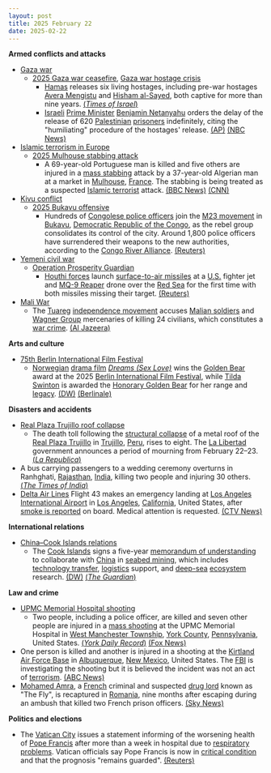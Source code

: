 ```yaml
---
layout: post
title: 2025 February 22
date: 2025-02-22
---
```



**Armed conflicts and attacks**

* [Gaza war](https://en.wikipedia.org/wiki/Gaza_war "Gaza war")
  + [2025 Gaza war ceasefire](https://en.wikipedia.org/wiki/2025_Gaza_war_ceasefire "2025 Gaza war ceasefire"), [Gaza war hostage crisis](https://en.wikipedia.org/wiki/Gaza_war_hostage_crisis "Gaza war hostage crisis")
    - [Hamas](https://en.wikipedia.org/wiki/Hamas "Hamas") releases six living hostages, including pre-war hostages [Avera Mengistu](https://en.wikipedia.org/wiki/Avera_Mengistu "Avera Mengistu") and [Hisham al-Sayed](https://en.wikipedia.org/wiki/Hisham_al-Sayed "Hisham al-Sayed"), both captive for more than nine years. [(*Times of Israel*)](https://www.timesofisrael.com/these-are-the-six-living-hostages-set-to-be-released-saturday/)
    - [Israeli](https://en.wikipedia.org/wiki/Israel "Israel") [Prime Minister](https://en.wikipedia.org/wiki/Prime_Minister_of_Israel "Prime Minister of Israel") [Benjamin Netanyahu](https://en.wikipedia.org/wiki/Benjamin_Netanyahu "Benjamin Netanyahu") orders the delay of the release of 620 [Palestinian](https://en.wikipedia.org/wiki/Palestinians "Palestinians") [prisoners](https://en.wikipedia.org/wiki/Palestinian_prisoners_in_Israel "Palestinian prisoners in Israel") indefinitely, citing the "humiliating" procedure of the hostages' release. [(AP)](https://apnews.com/article/israel-palestinians-hamas-war-ceasefire-hostages-02-22-2025-364c7abeb679e910cb5acba234469574) [(NBC News)](https://www.nbcnews.com/news/world/live-blog/israel-hamas-ceasefire-live-updates-rcna193120)
* [Islamic terrorism in Europe](https://en.wikipedia.org/wiki/Islamic_terrorism_in_Europe "Islamic terrorism in Europe")
  + [2025 Mulhouse stabbing attack](https://en.wikipedia.org/wiki/2025_Mulhouse_stabbing_attack "2025 Mulhouse stabbing attack")
    - A 69-year-old Portuguese man is killed and five others are injured in a [mass stabbing](https://en.wikipedia.org/wiki/Mass_stabbing "Mass stabbing") attack by a 37-year-old Algerian man at a market in [Mulhouse](https://en.wikipedia.org/wiki/Mulhouse "Mulhouse"), [France](https://en.wikipedia.org/wiki/France "France"). The stabbing is being treated as a suspected [Islamic terrorist](https://en.wikipedia.org/wiki/Islamic_terrorism "Islamic terrorism") attack. [(BBC News)](https://www.bbc.com/news/articles/c984enp4480o) [(CNN)](https://edition.cnn.com/2025/02/22/europe/mulhouse-attack-intl-latam/index.html)
* [Kivu conflict](https://en.wikipedia.org/wiki/Kivu_conflict "Kivu conflict")
  + [2025 Bukavu offensive](https://en.wikipedia.org/wiki/2025_Bukavu_offensive "2025 Bukavu offensive")
    - Hundreds of [Congolese police officers](https://en.wikipedia.org/wiki/Congolese_National_Police "Congolese National Police") join the [M23 movement](https://en.wikipedia.org/wiki/March_23_Movement "March 23 Movement") in [Bukavu](https://en.wikipedia.org/wiki/Bukavu "Bukavu"), [Democratic Republic of the Congo](https://en.wikipedia.org/wiki/Democratic_Republic_of_the_Congo "Democratic Republic of the Congo"), as the rebel group consolidates its control of the city. Around 1,800 police officers have surrendered their weapons to the new authorities, according to the [Congo River Alliance](https://en.wikipedia.org/wiki/Congo_River_Alliance "Congo River Alliance"). [(Reuters)](https://www.reuters.com/world/africa/hundreds-congolese-police-join-rebels-occupied-city-2025-02-22/)
* [Yemeni civil war](https://en.wikipedia.org/wiki/Yemeni_civil_war_%282014%E2%80%93present%29 "Yemeni civil war (2014–present)")
  + [Operation Prosperity Guardian](https://en.wikipedia.org/wiki/Operation_Prosperity_Guardian "Operation Prosperity Guardian")
    - [Houthi forces](https://en.wikipedia.org/wiki/Houthis "Houthis") launch [surface-to-air missiles](https://en.wikipedia.org/wiki/Surface-to-air_missile "Surface-to-air missile") at a [U.S.](https://en.wikipedia.org/wiki/United_States_Air_Force "United States Air Force") fighter jet and [MQ-9 Reaper](https://en.wikipedia.org/wiki/General_Atomics_MQ-9_Reaper "General Atomics MQ-9 Reaper") drone over the [Red Sea](https://en.wikipedia.org/wiki/Red_Sea "Red Sea") for the first time with both missiles missing their target. [(Reuters)](https://www.reuters.com/world/middle-east/yemens-houthis-launched-missile-us-fighter-jet-missed-2025-02-22/)
* [Mali War](https://en.wikipedia.org/wiki/Mali_War "Mali War")
  + The [Tuareg](https://en.wikipedia.org/wiki/Tuareg_people "Tuareg people") [independence movement](https://en.wikipedia.org/wiki/National_Movement_for_the_Liberation_of_Azawad "National Movement for the Liberation of Azawad") accuses [Malian soldiers](https://en.wikipedia.org/wiki/Malian_Armed_Forces "Malian Armed Forces") and [Wagner Group](https://en.wikipedia.org/wiki/Wagner_Group "Wagner Group") mercenaries of killing 24 civilians, which constitutes a [war crime](https://en.wikipedia.org/wiki/War_crime "War crime"). [(Al Jazeera)](https://www.aljazeera.com/news/2025/2/22/malis-army-says-investigating-soldiers-accused-of-killing-24-civilians)

**Arts and culture**

* [75th Berlin International Film Festival](https://en.wikipedia.org/wiki/75th_Berlin_International_Film_Festival "75th Berlin International Film Festival")
  + [Norwegian](https://en.wikipedia.org/wiki/Cinema_of_Norway "Cinema of Norway") [drama film](https://en.wikipedia.org/wiki/Drama_%28film_and_television%29 "Drama (film and television)") *[Dreams (Sex Love)](https://en.wikipedia.org/wiki/Dreams_%28Sex_Love%29 "Dreams (Sex Love)")* wins the [Golden Bear](https://en.wikipedia.org/wiki/Golden_Bear "Golden Bear") award at the 2025 [Berlin International Film Festival](https://en.wikipedia.org/wiki/Berlin_International_Film_Festival "Berlin International Film Festival"), while [Tilda Swinton](https://en.wikipedia.org/wiki/Tilda_Swinton "Tilda Swinton") is awarded the [Honorary Golden Bear](https://en.wikipedia.org/wiki/Honorary_Golden_Bear "Honorary Golden Bear") for her range and [legacy](https://en.wikipedia.org/wiki/Tilda_Swinton_filmography "Tilda Swinton filmography"). [(DW)](https://www.dw.com/en/coming-of-age-film-from-norway-wins-berlinales-golden-bear/a-71716079) [(Berlinale)](https://www.berlinale.de/en/festival/awards-and-juries/honorary-golden-bear.html)

**Disasters and accidents**

* [Real Plaza Trujillo roof collapse](https://en.wikipedia.org/wiki/Real_Plaza_Trujillo_roof_collapse "Real Plaza Trujillo roof collapse")
  + The death toll following the [structural collapse](https://en.wikipedia.org/wiki/Structural_integrity_and_failure "Structural integrity and failure") of a metal roof of the [Real Plaza Trujillo](https://en.wikipedia.org/wiki/Real_Plaza_Trujillo "Real Plaza Trujillo") in [Trujillo](https://en.wikipedia.org/wiki/Trujillo%2C_Peru "Trujillo, Peru"), [Peru](https://en.wikipedia.org/wiki/Peru "Peru"), rises to eight. The [La Libertad](https://en.wikipedia.org/wiki/Department_of_La_Libertad "Department of La Libertad") government announces a period of mourning from February 22–23. [(*La Republica*)](https://larepublica.pe/sociedad/2025/02/21/colapsa-techo-de-real-plaza-en-trujillo-en-vivo-reporte-de-heridos-y-ultimas-noticias-segun-coer-1782711)
* A bus carrying passengers to a wedding ceremony overturns in Ranhghati, [Rajasthan](https://en.wikipedia.org/wiki/Rajasthan "Rajasthan"), [India](https://en.wikipedia.org/wiki/India "India"), killing two people and injuring 30 others. [(*The Times of India*)](https://timesofindia.indiatimes.com/city/jaipur/two-dead-30-injured-as-bus-overturns/articleshow/118487309.cms)
* [Delta Air Lines](https://en.wikipedia.org/wiki/Delta_Air_Lines "Delta Air Lines") Flight 43 makes an emergency landing at [Los Angeles International Airport](https://en.wikipedia.org/wiki/Los_Angeles_International_Airport "Los Angeles International Airport") in [Los Angeles](https://en.wikipedia.org/wiki/Los_Angeles "Los Angeles"), [California](https://en.wikipedia.org/wiki/California "California"), United States, after [smoke is reported](https://en.wikipedia.org/wiki/In-flight_fire "In-flight fire") on board. Medical attention is requested. [(CTV News)](https://www.ctvnews.ca/world/article/delta-flight-from-los-angeles-makes-emergency-landing-due-to-smoke-on-board/)

**International relations**

* [China–Cook Islands relations](https://en.wikipedia.org/wiki/China%E2%80%93Cook_Islands_relations "China–Cook Islands relations")
  + The [Cook Islands](https://en.wikipedia.org/wiki/Cook_Islands "Cook Islands") signs a five-year [memorandum of understanding](https://en.wikipedia.org/wiki/Memorandum_of_understanding "Memorandum of understanding") to collaborate with [China](https://en.wikipedia.org/wiki/China "China") in [seabed mining](https://en.wikipedia.org/wiki/Seabed_mining "Seabed mining"), which includes [technology transfer](https://en.wikipedia.org/wiki/Technology_transfer "Technology transfer"), [logistics](https://en.wikipedia.org/wiki/Logistics "Logistics") support, and [deep-sea](https://en.wikipedia.org/wiki/Deep-sea_community "Deep-sea community") [ecosystem](https://en.wikipedia.org/wiki/Marine_ecosystem "Marine ecosystem") research. [(DW)](https://www.dw.com/en/cook-islands-announces-deep-sea-minerals-deal-with-china/a-71711275) [(*The Guardian*)](https://www.theguardian.com/world/2025/feb/22/cook-islands-china-partnership-response)

**Law and crime**

* [UPMC Memorial Hospital shooting](https://en.wikipedia.org/wiki/UPMC_Memorial_Hospital_shooting "UPMC Memorial Hospital shooting")
  + Two people, including a police officer, are killed and seven other people are injured in a [mass shooting](https://en.wikipedia.org/wiki/Mass_shooting "Mass shooting") at the UPMC Memorial Hospital in [West Manchester Township](https://en.wikipedia.org/wiki/West_Manchester_Township%2C_Pennsylvania "West Manchester Township, Pennsylvania"), [York County](https://en.wikipedia.org/wiki/York_County%2C_Pennsylvania "York County, Pennsylvania"), [Pennsylvania](https://en.wikipedia.org/wiki/Pennsylvania "Pennsylvania"), United States. [(*York Daily Record*)](https://www.ydr.com/story/news/crime/2025/02/22/shooter-targeted-the-icu-at-upmc-memorial-killing-a-police-officer/79682914007/) [(Fox News)](https://www.fox43.com/article/news/local/york-county/police-incident-upmc-york-public-to-avoid-the-area/521-0c7355f3-6262-4ef5-8b76-9353775cabf9)
* One person is killed and another is injured in a shooting at the [Kirtland Air Force Base](https://en.wikipedia.org/wiki/Kirtland_Air_Force_Base "Kirtland Air Force Base") in [Albuquerque](https://en.wikipedia.org/wiki/Albuquerque "Albuquerque"), [New Mexico](https://en.wikipedia.org/wiki/New_Mexico "New Mexico"), United States. The [FBI](https://en.wikipedia.org/wiki/Federal_Bureau_of_Investigation "Federal Bureau of Investigation") is investigating the shooting but it is believed the incident was not an act of [terrorism](https://en.wikipedia.org/wiki/Terrorism "Terrorism"). [(ABC News)](https://abcnews.go.com/US/wireStory/shooting-air-force-base-new-mexico-kills-airman-119079724)
* [Mohamed Amra](https://en.wikipedia.org/wiki/Mohamed_Amra "Mohamed Amra"), a [French](https://en.wikipedia.org/wiki/France "France") criminal and suspected [drug lord](https://en.wikipedia.org/wiki/Drug_lord "Drug lord") known as "The Fly", is recaptured in [Romania](https://en.wikipedia.org/wiki/Romania "Romania"), nine months after escaping during an ambush that killed two French prison officers. [(Sky News)](https://news.sky.com/story/mohamed-amra-the-fly-recaptured-in-romania-nine-months-after-escape-that-killed-two-french-prison-officers-13314864)

**Politics and elections**

* The [Vatican City](https://en.wikipedia.org/wiki/Vatican_City "Vatican City") issues a statement informing of the worsening health of [Pope Francis](https://en.wikipedia.org/wiki/Pope_Francis "Pope Francis") after more than a week in hospital due to [respiratory problems](https://en.wikipedia.org/wiki/Respiratory_disease "Respiratory disease"). Vatican officials say Pope Francis is now in [critical condition](https://en.wikipedia.org/wiki/Critical_condition "Critical condition") and that the prognosis "remains guarded". [(Reuters)](https://www.reuters.com/world/europe/pope-francis-will-not-lead-sunday-prayers-second-week-running-vatican-says-2025-02-22/)
